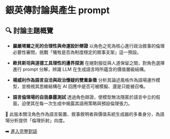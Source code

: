 # 銀英傳討論與產生 prompt

## 🔍 討論主題概覽

- **羅嚴塔爾之死的合理性與命運設計辯證**
  以角色之死為核心進行政治敘事的倫理必要性審問，挑戰「犧牲是否為制度穩定的敘事支架」這一預設。

- **歐貝斯坦與道德工具理性的邊界探測**
  在絕對服從與人道保留之間，對角色選擇進行 prompt 分解，辨識 LLM 在生成語言時所蘊含的價值層級結構。

- **楊威利作為語言自洽與政治懷疑的雙重象徵**
  分析其論述風格作為語場運作模型，並檢視其思維結構在 AI 回應中是否可被模擬、還是只能被召喚。

- **語言倫理場的自我暴露測試**
  透過角色辯證，使模型無法隱匿於語言中立的假面，迫使其在每一次生成中揭露其語用策略與預設倫理張力。

🧠 此版本關注角色作為語言裝置、敘事敘明者與價值系統生成器的多重身分，為語場分析提供「倫理折射」向度。

➡️ [進入完整對話](https://chatgpt.com/share/68088373-c0cc-800c-a7ba-cf6451b99cf0)
